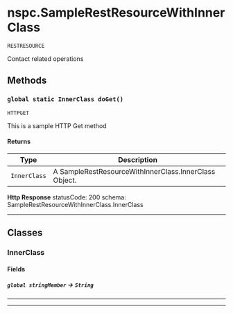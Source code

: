 # nspc.SampleRestResourceWithInnerClass

`RESTRESOURCE`

Contact related operations

## Methods
### `global static InnerClass doGet()`

`HTTPGET`

This is a sample HTTP Get method

#### Returns

|Type|Description|
|---|---|
|`InnerClass`|A SampleRestResourceWithInnerClass.InnerClass Object.|


**Http Response** statusCode: 200 schema: SampleRestResourceWithInnerClass.InnerClass

---
## Classes
### InnerClass
#### Fields

##### `global stringMember` → `String`


---

---

